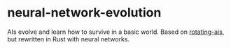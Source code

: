 # neural-network-evolution
AIs evolve and learn how to survive in a basic world. Based on [rotating-ais](https://github.com/TropicSapling/rotating-ais), but rewritten in Rust with neural networks.
